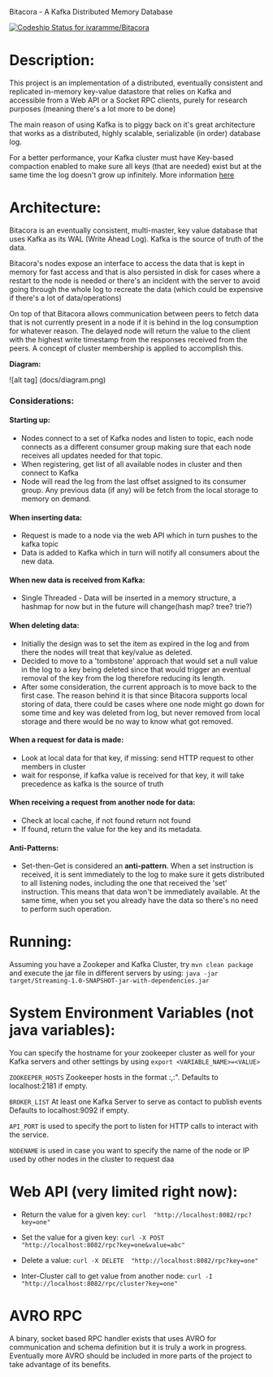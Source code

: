 Bitacora - A Kafka Distributed Memory Database 

[ ![Codeship Status for ivaramme/Bitacora](https://codeship.com/projects/af715930-26b3-0133-0bf7-42218616331f/status?branch=master)](https://codeship.com/projects/97183)

# Description:

This project is an implementation of a distributed, eventually consistent and replicated in-memory key-value datastore that relies on Kafka and accessible from a Web API or a Socket RPC clients, purely for research purposes (meaning there's a lot more to be done)

The main reason of using Kafka is to piggy back on it's great architecture that works as a distributed, highly scalable, serializable (in order) database log.

For a better performance, your Kafka cluster must have Key-based compaction enabled to make sure all keys (that are needed) exist but at the same time the log doesn't grow up infinitely. More information [here](https://cwiki.apache.org/confluence/display/KAFKA/Log+Compaction)

# Architecture:

Bitacora is an eventually consistent, multi-master, key value database that uses Kafka as its WAL (Write Ahead Log). Kafka is the source of truth of the data. 

 Bitacora's nodes expose an interface to access the data that is kept in memory for fast access and that is also persisted in disk for cases where a restart to the node is needed or there's an incident with the server to avoid going through the whole log to recreate the data (which could be expensive if there's a lot of data/operations)   
 
 On top of that Bitacora allows communication between peers to fetch data that is not currently present in a node if it is behind in the log consumption for whatever reason. The delayed node will return the value to the client with the highest write timestamp from the responses received from the peers. A concept of cluster membership is applied to accomplish this.

**Diagram:**

![alt tag] (docs/diagram.png)

### Considerations:
#### Starting up:
- Nodes connect to a set of Kafka nodes and listen to topic, each node connects as a different consumer group making sure that each node receives all updates needed for that topic.
- When registering, get list of all available nodes in cluster and then connect to Kafka
- Node will read the log from the last offset assigned to its consumer group. Any previous data (if any) will be fetch from the local storage to memory on demand.

#### When inserting data:
- Request is made to a node via the web API which in turn pushes to the kafka topic
- Data is added to Kafka which in turn will notify all consumers about the new data.

#### When new data is received from Kafka:
- Single Threaded - Data will be inserted in a memory structure, a hashmap for now but in the future will change(hash map? tree? trie?)

#### When deleting data:
- Initially the design was to set the item as expired in the log and from there the nodes will treat that key/value as deleted.
- Decided to move to a 'tombstone' approach that would set a null value in the log to a key being deleted since that would trigger an eventual removal of the key from the log therefore reducing its length.
- After some consideration, the current approach is to move back to the first case. The reason behind it is that since Bitacora supports local storing of data, there could be cases where one node might go down for some time and key was deleted from log, but never removed from local storage and there would be no way to know what got removed.

#### When a request for data is made:
- Look at local data for that key, if missing: send HTTP request to other members in cluster
- wait for response, if kafka value is received for that key, it will take precedence as kafka is the source of truth

#### When receiving a request from another node for data:
- Check at local cache, if not found return not found
- If found, return the value for the key and its metadata.

#### Anti-Patterns:
- Set-then-Get is considered an **anti-pattern**. When a set instruction is received, it is sent immediately to the log to make sure it gets distributed to all listening nodes, including the one that received the 'set' instruction. This means that data won't be immediately available. At the same time, when you set you already have the data so there's no need to perform such operation.

# Running:

Assuming you have a Zookeper and Kafka Cluster, try `mvn clean package` and execute the jar file in different servers by using: `java -jar target/Streaming-1.0-SNAPSHOT-jar-with-dependencies.jar`

# System Environment Variables (not java variables):

You can specify the hostname for your zookeeper cluster as well for your Kafka servers and other settings by using `export <VARIABLE_NAME>=<VALUE>`

`ZOOKEEPER_HOSTS` Zookeeper hosts in the format <host1>:<port1>,<host2>:<port2>". Defaults to localhost:2181 if empty.

`BROKER_LIST` At least one Kafka Server to serve as contact to publish events Defaults to localhost:9092 if empty.

`API_PORT` is used to specify the port to listen for HTTP calls to interact with the service.

`NODENAME` is used in case you want to specify the name of the node or IP used by other nodes in the cluster to request daa

# Web API (very limited right now):

- Return the value for a given key: `curl  "http://localhost:8082/rpc?key=one"`

- Set the value for a given key: `curl -X POST  "http://localhost:8082/rpc?key=one&value=abc"`

- Delete a value: `curl -X DELETE  "http://localhost:8082/rpc?key=one"`

- Inter-Cluster call to get value from another node: `curl -I "http://localhost:8082/rpc/cluster?key=one"`

# AVRO RPC

A binary, socket based RPC handler exists that uses AVRO for communication and schema definition but it is truly a work in progress. Eventually more AVRO should be included in more parts of the project to take advantage of its benefits.
